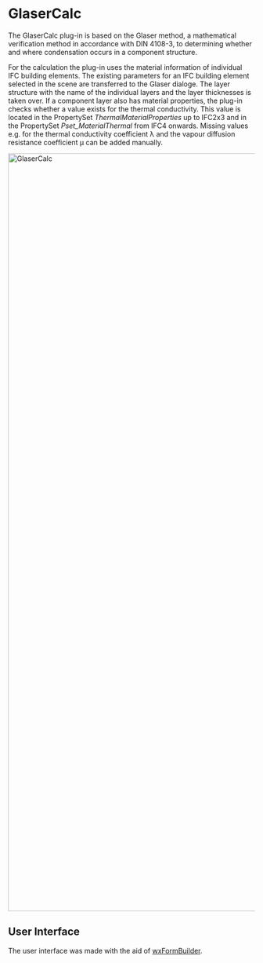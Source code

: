 # GlaserCalc
The GlaserCalc plug-in is based on the Glaser method, a mathematical verification method in accordance with DIN 4108-3, to determining whether and where condensation occurs in a component structure.

For the calculation the plug-in uses the material information of individual IFC building elements. 
The existing parameters for an IFC building element selected in the scene are transferred to the Glaser dialoge. The layer structure with the name of the individual layers and the layer thicknesses is taken over. If a component layer also has material properties, the plug-in checks whether a value exists for the thermal conductivity. This value is located in the PropertySet *ThermalMaterialProperties* up to IFC2x3 and in the PropertySet *Pset_MaterialThermal* from IFC4 onwards.
Missing values e.g. for the thermal conductivity coefficient λ and the vapour diffusion resistance coefficient μ can be added manually.

<img width="1545" alt="GlaserCalc" src="https://github.com/KIT-IAI/SDM_Plugin_GlaserCalc/assets/7059379/aabe8744-a632-4c61-a47e-38ebc8ae3469">

## User Interface
The user interface was made with the aid of [wxFormBuilder](https://github.com/wxFormBuilder/wxFormBuilder).
